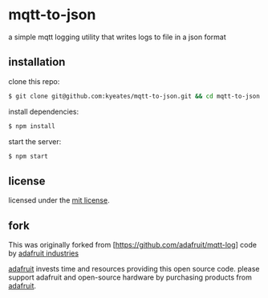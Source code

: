 # mqtt-to-json

a simple mqtt logging utility that writes logs to file in a json format

## installation

clone this repo:
```sh
$ git clone git@github.com:kyeates/mqtt-to-json.git && cd mqtt-to-json
```

install dependencies:
```sh
$ npm install
```

start the server:
```sh
$ npm start
```

## license

licensed under the [mit license](/LICENSE?raw=true).

## fork
This was originally forked from [https://github.com/adafruit/mqtt-log] code by [adafruit industries](https://adafruit.com)

[adafruit](https://adafruit.com) invests time and resources providing this open source code. please support adafruit and open-source hardware by purchasing products from [adafruit](https://adafruit.com).
